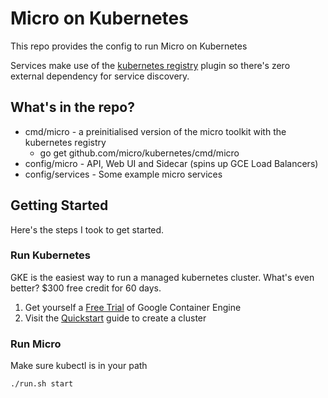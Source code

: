 # Micro on Kubernetes

This repo provides the config to run Micro on Kubernetes

Services make use of the [kubernetes registry](https://github.com/micro/go-plugins/tree/master/registry/kubernetes) 
plugin so there's zero external dependency for service discovery.

## What's in the repo?

- cmd/micro - a preinitialised version of the micro toolkit with the kubernetes registry
	* go get github.com/micro/kubernetes/cmd/micro
- config/micro - API, Web UI and Sidecar (spins up GCE Load Balancers)
- config/services - Some example micro services

## Getting Started

Here's the steps I took to get started.

### Run Kubernetes

GKE is the easiest way to run a managed kubernetes cluster. What's even better? $300 free credit for 60 days.

1. Get yourself a [Free Trial](https://cloud.google.com/free-trial/) of Google Container Engine
2. Visit the [Quickstart](https://cloud.google.com/container-engine/docs/quickstart) guide to create a cluster

### Run Micro

Make sure kubectl is in your path

```shell
./run.sh start

```
